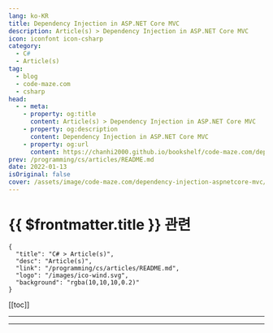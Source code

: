 ```yaml
---
lang: ko-KR
title: Dependency Injection in ASP.NET Core MVC
description: Article(s) > Dependency Injection in ASP.NET Core MVC
icon: iconfont icon-csharp
category: 
  - C#
  - Article(s)
tag: 
  - blog
  - code-maze.com
  - csharp
head:  
  - - meta:
    - property: og:title
      content: Article(s) > Dependency Injection in ASP.NET Core MVC
    - property: og:description
      content: Dependency Injection in ASP.NET Core MVC
    - property: og:url
      content: https://chanhi2000.github.io/bookshelf/code-maze.com/dependency-injection-aspnetcore-mvc.html
prev: /programming/cs/articles/README.md
date: 2022-01-13
isOriginal: false
cover: /assets/image/code-maze.com/dependency-injection-aspnetcore-mvc/banner.png
---
```


# {{ $frontmatter.title }} 관련

```component VPCard
{
  "title": "C# > Article(s)",
  "desc": "Article(s)",
  "link": "/programming/cs/articles/README.md",
  "logo": "/images/ico-wind.svg",
  "background": "rgba(10,10,10,0.2)"
}
```

[[toc]]

---

<SiteInfo
  name="Dependency Injection in ASP.NET Core MVC"
  desc="In this article, we are going to discuss an important concept of ASP.NET Core MVC – Dependency Injection, and how to use DI in our Controllers and Views."
  url="https://code-maze.com/dependency-injection-aspnetcore-mvc/"
  logo="/assets/image/code-maze.com/favicon.png"
  preview="/assets/image/code-maze.com/dependency-injection-aspnetcore-mvc/banner.png"/>

<!-- TODO: 작성 -->

---

<TagLinks />